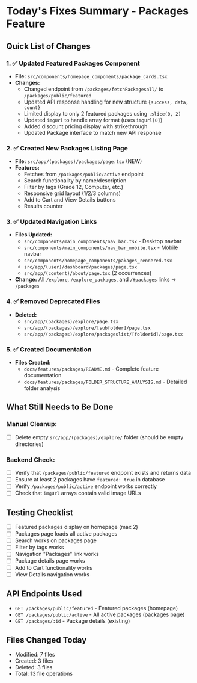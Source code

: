 # Today's Fixes Summary - Packages Feature

## Quick List of Changes

### 1. ✅ Updated Featured Packages Component

- **File:** `src/components/homepage_components/package_cards.tsx`
- **Changes:**
  - Changed endpoint from `/packages/fetchPackagesall/` to `/packages/public/featured`
  - Updated API response handling for new structure `{success, data, count}`
  - Limited display to only 2 featured packages using `.slice(0, 2)`
  - Updated `imgUrl` to handle array format (uses `imgUrl[0]`)
  - Added discount pricing display with strikethrough
  - Updated Package interface to match new API response

### 2. ✅ Created New Packages Listing Page

- **File:** `src/app/(packages)/packages/page.tsx` (NEW)
- **Features:**
  - Fetches from `/packages/public/active` endpoint
  - Search functionality by name/description
  - Filter by tags (Grade 12, Computer, etc.)
  - Responsive grid layout (1/2/3 columns)
  - Add to Cart and View Details buttons
  - Results counter

### 3. ✅ Updated Navigation Links

- **Files Updated:**
  - `src/components/main_components/nav_bar.tsx` - Desktop navbar
  - `src/components/main_components/nav_bar_mobile.tsx` - Mobile navbar
  - `src/components/homepage_components/pakages_rendered.tsx`
  - `src/app/(user)/dashboard/packages/page.tsx`
  - `src/app/(content)/about/page.tsx` (2 occurrences)
- **Change:** All `/explore`, `/explore_packages`, and `/#packages` links → `/packages`

### 4. ✅ Removed Deprecated Files

- **Deleted:**
  - `src/app/(packages)/explore/page.tsx`
  - `src/app/(packages)/explore/[subfolder]/page.tsx`
  - `src/app/(packages)/explore/packageslist/[folderid]/page.tsx`

### 5. ✅ Created Documentation

- **Files Created:**
  - `docs/features/packages/README.md` - Complete feature documentation
  - `docs/features/packages/FOLDER_STRUCTURE_ANALYSIS.md` - Detailed folder analysis

## What Still Needs to Be Done

### Manual Cleanup:

- [ ] Delete empty `src/app/(packages)/explore/` folder (should be empty directories)

### Backend Check:

- [ ] Verify that `/packages/public/featured` endpoint exists and returns data
- [ ] Ensure at least 2 packages have `featured: true` in database
- [ ] Verify `/packages/public/active` endpoint works correctly
- [ ] Check that `imgUrl` arrays contain valid image URLs

## Testing Checklist

- [ ] Featured packages display on homepage (max 2)
- [ ] Packages page loads all active packages
- [ ] Search works on packages page
- [ ] Filter by tags works
- [ ] Navigation "Packages" link works
- [ ] Package details page works
- [ ] Add to Cart functionality works
- [ ] View Details navigation works

## API Endpoints Used

- `GET /packages/public/featured` - Featured packages (homepage)
- `GET /packages/public/active` - All active packages (packages page)
- `GET /packages/:id` - Package details (existing)

## Files Changed Today

- Modified: 7 files
- Created: 3 files
- Deleted: 3 files
- Total: 13 file operations
